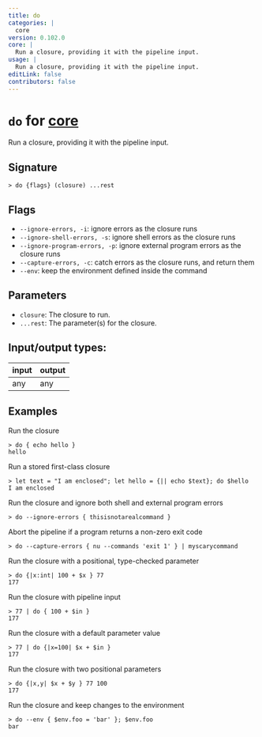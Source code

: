 ```yaml
---
title: do
categories: |
  core
version: 0.102.0
core: |
  Run a closure, providing it with the pipeline input.
usage: |
  Run a closure, providing it with the pipeline input.
editLink: false
contributors: false
---
```

<!-- This file is automatically generated. Please edit the command in https://github.com/nushell/nushell instead. -->

# `do` for [core](/commands/categories/core.md)

<div class='command-title'>Run a closure, providing it with the pipeline input.</div>

## Signature

```> do {flags} (closure) ...rest```

## Flags

 -  `--ignore-errors, -i`: ignore errors as the closure runs
 -  `--ignore-shell-errors, -s`: ignore shell errors as the closure runs
 -  `--ignore-program-errors, -p`: ignore external program errors as the closure runs
 -  `--capture-errors, -c`: catch errors as the closure runs, and return them
 -  `--env`: keep the environment defined inside the command

## Parameters

 -  `closure`: The closure to run.
 -  `...rest`: The parameter(s) for the closure.


## Input/output types:

| input | output |
| ----- | ------ |
| any   | any    |

## Examples

Run the closure
```nu
> do { echo hello }
hello
```

Run a stored first-class closure
```nu
> let text = "I am enclosed"; let hello = {|| echo $text}; do $hello
I am enclosed
```

Run the closure and ignore both shell and external program errors
```nu
> do --ignore-errors { thisisnotarealcommand }

```

Abort the pipeline if a program returns a non-zero exit code
```nu
> do --capture-errors { nu --commands 'exit 1' } | myscarycommand

```

Run the closure with a positional, type-checked parameter
```nu
> do {|x:int| 100 + $x } 77
177
```

Run the closure with pipeline input
```nu
> 77 | do { 100 + $in }
177
```

Run the closure with a default parameter value
```nu
> 77 | do {|x=100| $x + $in }
177
```

Run the closure with two positional parameters
```nu
> do {|x,y| $x + $y } 77 100
177
```

Run the closure and keep changes to the environment
```nu
> do --env { $env.foo = 'bar' }; $env.foo
bar
```
